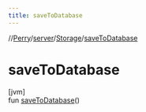 ```yaml
---
title: saveToDatabase
---
```

//[Perry](../../../index.html)/[server](../index.html)/[Storage](index.html)/[saveToDatabase](save-to-database.html)



# saveToDatabase



[jvm]\
fun [saveToDatabase](save-to-database.html)()




